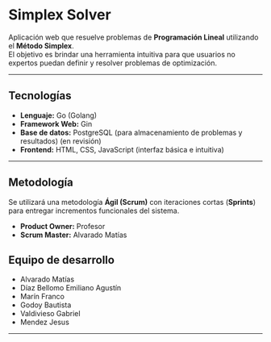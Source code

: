 # Simplex Solver

Aplicación web que resuelve problemas de **Programación Lineal** utilizando el **Método Simplex**.  
El objetivo es brindar una herramienta intuitiva para que usuarios no expertos puedan definir y resolver problemas de optimización.

---

## Tecnologías
- **Lenguaje:** Go (Golang)  
- **Framework Web:** Gin
- **Base de datos:** PostgreSQL (para almacenamiento de problemas y resultados) (en revisión)
- **Frontend:** HTML, CSS, JavaScript (interfaz básica e intuitiva)  

---

##  Metodología
Se utilizará una metodología **Ágil (Scrum)** con iteraciones cortas (**Sprints**) para entregar incrementos funcionales del sistema.  

- **Product Owner:** Profesor  
- **Scrum Master:** Alvarado Matías
##  Equipo de desarrollo
- Alvarado Matías
- Díaz Bellomo Emiliano Agustín
- Marín Franco
- Godoy Bautista
- Valdivieso Gabriel
- Mendez Jesus 

---




